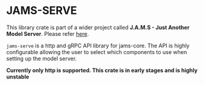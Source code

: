 # JAMS-SERVE

This library crate is part of a wider project called **J.A.M.S - Just Another Model Server**. Please refer [here](https://github.com/gagansingh894/jams-rs).

`jams-serve` is a http and gRPC API library for jams-core. The API is highly configurable allowing the user to select which components to use when setting up the model server.

**Currently only http is supported. This crate is in early stages and is highly unstable**
